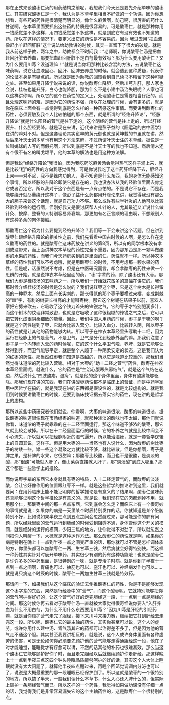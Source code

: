 那在正式来谈酸枣仁汤的用药结构之前呢，我想我们今天还是要先介绍单味的酸枣仁。其实研究酸枣仁是一个，我认为是本草学里相当不好做的一个功课，因为你想想看，有些药的药性是很清楚而明显的，像什么麻黄啊，防己啊，很厉害的药什么甘遂啊，在本草里面要抓出这些药的特质是很容易的。可是酸枣仁，就是那种你用一钱感觉差不多这样，用四钱感觉差不多这样，就是到底它有没有效也不知道的药。所以在这样的情况下，要定义出它的药性是不容易的。因为 我过去用“把血液像赶小羊赶回肝脏”这个说法给助教讲的时候，其实一直留下了很大的破绽。就是我从前这样子教，两年之中，助教都会不时问我：“老师啊，你说酸枣仁汤是把血赶回肝脏去养血，那要把血赶回肝脏不是白芍最有效吗？那为什么要用酸枣仁？又为什么要用川芎？没道理嘛！”就是说当你用那种比较含混的方法，去说酸枣仁这味药啊，说它让血液回心、回肝、回脾去养血的时候，就会遭到这种质疑，代表你的论证本身是有疑点的。所以就是因为助教的回馈看到自己读书不精留下这种可疑之处。甚至如果用升降学说来说的话，你说酸枣仁降胆，然后川芎升肝，那人家也会说，桂枝也能升肝，白芍也能降胆，那为什么不是小建中汤治失眠呢？人家也可以这样讲你啊，所以它的这个在药性的定义上，处理酸枣仁是需要相当仔细的。而且处理这味药的难，是因为它的药性不强，所以在处理的时候，会有更多的，就是你在临床上面会有一点觉得到底是怎么样的一种药感这件事情。而要讲到酸枣仁的药性，必须要触及我个人比较怕碰的那个东西，就是所谓的“经络升降论”，“经脉升降论”就是什么阳经的营气是往下走的，这个阴经的营气是往上走的，所以肝经要升、什么胆经要降。就是现在来讲，近代来讲是彭子益的《圆运动的古中医学》在讲的嘛对不对。但是这套理论其实蛮早的黄元御也就是黄坤载的书里就在讲，然后后来叶天士的本草也有用这个方法来解，不过所谓叶天士注的本草经，据说是一位叫姚球的人写的而假托啊，所以到底是不是叶天士写的我也不知道。然后清末还有个很不有名的叫戈颂平，他的本草的解法也是用这种方法解。

但是我说“经络升降论”我很怕，因为我吃药吃麻黄汤会觉得热气这样子涌上来，就是比较“粗”的药性的方向我感觉得到，可是你说我吃了这个药肝经降下去，胆经升上来——对不起，我不是练内功的人，我不知道是什么东西，我的身体无能感知这个事情。所以经脉的升降论即使它是存在的，我也没办法从我的经验值里面去肯定它或者否定它，所以我对于这个东西是有一点有点怕的。不是说它不存在，而是我能够绕开就尽量绕开这样子，像彭子益什么药都用升降论来讲，我觉得我没有那么大的胆子来谈这个话题，就是自己功力不够。那么或许有些学针灸的人他可以比较经验到经络的运行啊，但刚好我又是很讨厌帮人扎针的人，尤其最近又听说什么做针灸、按摩、整脊的人特别容易肾衰竭，那更加有名正言顺的理由啊，不想跟别人有这种多余的肉体接触。

那酸枣仁这个药为什么要提到经络升降论？我们等一下会来讲这个话题。但在讲到酸枣仁跟经络升降论的相关性之前，我们先看看中国古时候的人啊，是怎么样在定义酸枣的药性的。就是酸枣仁这味药放在讲义的第8页，所以有的同学根本没有拿到或没带来，而上面讲神农本草经的药性完全不重要，因为那东西是那一颗叫做酸枣的水果的药性，而我们今天药房买到的是里面的仁，药性就不一样。所以神农本草经的药性我们可以不考虑哦，就是用酸枣仁的时候，不用考虑那一颗水果的药性。但是呢，话虽然说不考虑，但是在中医研究而言，却会拿酸枣的药性来做一个思辨的开始。就是说神农本草经里面的药，“枣”字辈的药，除了酸枣还有大枣。那我们大枣是桂枝汤的五味药之一，所以我们一开始就花蛮多的篇幅在讲它的。我们那时候介绍桂枝汤的时候是怎么说的？我们说红枣这个枣，它是这个树木是长得蛮高的一种乔木，然后上面有长尖刺的，那长得低的那个枣子要横过来摆，变成荆棘的“棘”字，有刺的树要长得高的才能叫枣树。那它这个树呢在结果子以前，喜欢人家把它劈来砍去，它吸收了这个铁刀斧头的锋锐之气，它的枣子才特别肥润多汁，而这个树木的纹理非常致密，也就是它吸收了这种很粗糙的锋锐之气之后，它可以把它转化成很阴柔细致的能量。因此，我们中国人用药的时候，枣子是干嘛的啊？就是这个药性碰到了枣，它就会比较入营分、比较入血分、比较转入阴，所以枣子的药性就是让其他的药物能够内转。所以枣子在神农本草经里头写助十二经，因为运行在经脉上的气是营气，不是卫气，卫气是分化到经脉外面的嘛。那我们注意了枣子是一个内转而入营的药时候呢，它的这个什么平卫气啦、养脾，就是它能够让脾得到养，而卫气能够平定，就是整个人趋于一种阴柔安定的状态，这是我们认为的红枣的药性。那当然红枣我们知道是蛮甜的，所以它是味道比较重的，那我们当然觉得味道浓的药比较入营嘛。相对于大枣的“助十二经之营气”药性，酸枣在神农本草经里面呢，就说什么，它的药性是“主治心腹寒热邪结气”，就是这个气结在这边，然后说什么“四肢酸疼，湿痺”，就是他的这个身体里面，身体有酸痛能够驱除。那我们现在讲的东西，我们在讲酸枣药性都不是临床上的验证，而是中药学家用中医哲学在搞的，就是我现在讲的东西都是假设性的，就是比较虚构的。就是我们到时候要讲酸枣仁的时候，还要到临床找证据去落实它的药性，现在讲的是哲学上的虚构。

那所以这些中药研究者他们就说，你看啊，大枣的味道很浓，酸枣的味道很淡，据说酸枣的味道很像现在市场绿枣的味道，就那种淡淡的酸味也不太甜，那他们就说你看，味道浓的枣子就乖乖的在十二经里面运行，那这个味道不够浓的酸枣，那它气就比较会散掉。所以在十二经里面运行的时候，它的补养之气就是比较中间会不小心流失，所以就可以把经脉附近的湿气逼开，所以能治湿痺，就是一套哲学逻辑上的自圆其说，这样子。但是用大枣的——当然也有人说什么，因为酸枣的树比枣子的树矮一些，矮一些这个凝聚之力就比较不够，就比较散。但是你想啊，枣子是脾之果，是补脾的水果，它很甜嘛；那酸枣比较酸，而且也不是很酸，是淡淡的酸，那“很酸”可能就入肝了，像山茱萸直接就入肝了，那“淡淡酸”到底入哪里？那这个都是一些哲学上的推论。

而你说枣字辈的东西它本身就具有枣的特质，入十二经走营气的，而酸枣的淡淡酸，会让它好像作用的位置跟红枣不一样。就是这些哲学的推论讲到这里，我们就要问：在用药临床上能不能证明你的哲学推论是有意义的？结果啊，酸枣仁这味药还真能够证明这个哲学推论是有意义的。就是说，我们现在它的肉都剥掉不用，就用那个仁，那酸枣中间的那一点点东西，它到底会怎么走？而临床上有一个很奇妙的事情就是说：如果你的病是一天里某个时辰特别发作的话，你就知道是某个脏腑特别不好，比如说如果半夜三点到五点之间会忽然醒过来，那可能是你的肺有问题，所以经脉里面的营气运行到肺经的时候受到阻碍不通，身体管你这个开关的模网，就是经脉的运行的模网，少阳三焦的地方，让你觉得不对劲了，所以就忽然之间把你人叫醒一下，大概就是这种运作方法。那么酸枣仁的药性就是啊，如果你的病是特别在晚上十一点到半夜一点之间变严重的话，那你就可以不管是怎样调体质的方，你里头都可以加酸枣仁一两、生甘草三钱，然后病就会好得特别快。而这样一种药性其实针对时辰开单味药，其实很少有别的药有这种功能哦！也就是酸枣仁是许许多多的中药里面，是很特别的一味，就是专治子时病。就是你到了半夜十一点到一点之间啊，胃痛也可以、抽筋也可以、盗汗也可以、神经病发作也可以……就是说只病这个时辰的时候，酸枣仁一两加生甘草三钱就是特效药。

那请问一下，如果我们从这个临床的验证去倒推酸枣仁的药性，你是不是能够发现这个枣字辈的东西，果然是行经脉中的“营气”，而这个酸枣呢，它就特别能够把你的营气呵护得好好的，让这个营气好好的走完胆经这一段，十一点到一点是胆经的时间。那这时候你再去看对于酸枣仁汤一直就被大家觉得很奇怪说你要入“入肝养血为什么不用白芍，为什么不用什么东西要用川芎？”因为川芎是肝经的引经药嘛，就是当你顾护营气走完了胆经，接下来川芎来接力赛，继续把它打到肝经去走完这一段。所以呢，酸枣仁它的最主轴的药性，其实你甚至可以说，这个人的虚劳，或许你用什么建中汤、肾气汤其它的药都可以治得差不多了，但是因为他的营气走不通这个胆。其实甚至我要讲相反的，就是说，这个人或许身体里面有各种虚劳的伤害，可是无论如何你必须要先顾护他的营气能够走得通胆经这一段，他在子时才能睡觉，能睡觉才有疗愈可以讲，不然的话其他的补药也很难奏效。那么当这个酸枣仁它能够顾护好你子时，而且走完胆经以后就继续顾护你走肝经，那这样晚上十一点到半夜三点这四个钟头睡眠品质能够呵护的好的话，其实这个人大体上睡眠就没有太大问题了，就算他半夜四点醒过来，再睡个回笼觉调调内分泌也可以了，说说是大概最重要的那一段睡眠已经保护到了。所以这就是酸枣的一个很特别的地方，所以搞了半天，一般我们读什么本草书，什么入心还入脾什么的，但实际上顾护一条胆经营气而已。所以这样的一个药性，我觉得如果做功课没有仔细一点的话，我觉得我们是非常容易漏失它的这个主轴药性的，这是酸枣仁一个很特别的点。
